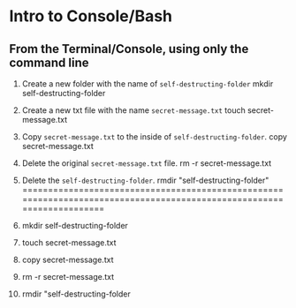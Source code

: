 # Intro to Console/Bash

## From the Terminal/Console, using only the command line

1. Create a new folder with the name of `self-destructing-folder`
mkdir self-destructing-folder

2. Create a new txt file with the name `secret-message.txt`
touch secret-message.txt

3. Copy `secret-message.txt` to the inside of `self-destructing-folder`.
copy secret-message.txt

4. Delete the original `secret-message.txt` file.
rm -r secret-message.txt

5. Delete the `self-destructing-folder`.
rmdir "self-destructing-folder"
======================================================================================================================
1. mkdir self-destructing-folder
2. touch secret-message.txt
3. copy secret-message.txt
4. rm -r secret-message.txt
5. rmdir "self-destructing-folder

